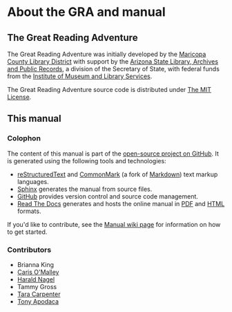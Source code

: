 # About the GRA and manual

## The Great Reading Adventure

The Great Reading Adventure was initially developed by the [Maricopa County Library District](http://www.mcldaz.org/) with support by the [Arizona State Library, Archives and Public Records](http://www.azlibrary.gov/), a division of the Secretary of State, with federal funds from the [Institute of Museum and Library Services](http://www.imls.gov/).

The Great Reading Adventure source code is distributed under [The MIT License](http://opensource.org/licenses/MIT).

## This manual
### Colophon

The content of this manual is part of the [open-source project on GitHub](https://github.com/MCLD/greatreadingadventure/tree/master/docs). It is generated using the following tools and technologies:

* [reStructuredText](http://docutils.sourceforge.net/rst.html) and [CommonMark](http://commonmark.org/) (a fork of [Markdown](http://daringfireball.net/projects/markdown/)) text markup languages.
* [Sphinx](http://sphinx-doc.org/) generates the manual from source files.
* [GitHub](http://github.com/) provides version control and source code management.
* [Read The Docs](https://readthedocs.org/) generates and hosts the online manual in [PDF](https://media.readthedocs.org/pdf/great-reading-adventure/latest/great-reading-adventure.pdf) and [HTML](http://readthedocs.org/projects/great-reading-adventure/downloads/htmlzip/latest/) formats.

If you'd like to contribute, see the [Manual wiki page](https://github.com/MCLD/greatreadingadventure/wiki/Manual) for information on how to get started.

### Contributors

* Brianna King
* [Caris O'Malley](http://carisomalley.com/)
* [Harald Nagel](https://haraldnagel.com/)
* Tammy Gross
* [Tara Carpenter](http://www.taracarpenter.com/)
* [Tony Apodaca](https://antonioramonapodaca.wordpress.com/)
